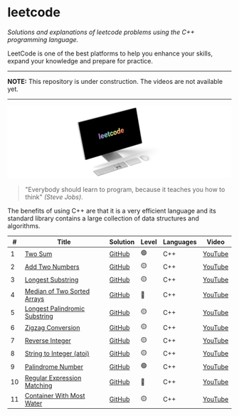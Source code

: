 # leetcode

_Solutions and explanations of leetcode problems using the C++ programming language._

LeetCode is one of the best platforms to help you enhance your skills, expand your knowledge and prepare for practice.

---

**NOTE:**
This repository is under construction. The videos are not available yet.

---

![displayXDR](display.png)

> "Everybody should learn to program, because it teaches you how to think" _(Steve Jobs)_.

The benefits of using C++ are that it is a very efficient language and its standard library contains a large collection of data structures and algorithms.

| #   | Title                                                                                              | Solution                                                                                                  | Level | Languages | Video                           |
| --- | -------------------------------------------------------------------------------------------------- | --------------------------------------------------------------------------------------------------------- | ----- | --------- | ------------------------------- |
| 1   | [Two Sum](https://leetcode.com/problems/two-sum/)                                                  | [GitHub](https://github.com/joaocarlos-mag/leetcode/blob/main/cpp/1-Two-Sum.md)                           | 🟢    | C++       | [YouTube](https://youtube.com/) |
| 2   | [Add Two Numbers](https://leetcode.com/problems/add-two-numbers/)                                  | [GitHub](https://github.com/joaocarlos-mag/leetcode/blob/main/cpp/2-Add-Two-Numbers.md)                   | 🟡    | C++       | [YouTube](https://youtube.com/) |
| 3   | [Longest Substring](https://leetcode.com/problems/longest-substring-without-repeating-characters/) | [GitHub](https://github.com/joaocarlos-mag/leetcode/blob/main/cpp/3-Longest-Substring.md)                 | 🟡    | C++       | [YouTube](https://youtube.com/) |
| 4   | [Median of Two Sorted Arrays](https://leetcode.com/problems/median-of-two-sorted-arrays/)          | [GitHub](https://github.com/joaocarlos-mag/leetcode/blob/main/cpp/4-Median-of-Two-Sorted-Arrays.md)       | 🔴    | C++       | [YouTube](https://youtube.com/) |
| 5   | [Longest Palindromic Substring](https://leetcode.com/problems/longest-palindromic-substring/)      | [GitHub](https://github.com/joaocarlos-mag/leetcode/blob/main/cpp/5.%20Longest5-Palindromic-Substring.md) | 🟡    | C++       | [YouTube](https://youtube.com/) |
| 6   | [Zigzag Conversion](https://leetcode.com/problems/zigzag-conversion/)                              | [GitHub](https://github.com/joaocarlos-mag/leetcode/blob/main/cpp/6-Zigzag-Conversion.md)                 | 🟡    | C++       | [YouTube](https://youtube.com/) |
| 7   | [Reverse Integer](https://leetcode.com/problems/reverse-integer/)                                  | [GitHub](https://github.com/joaocarlos-mag/leetcode/blob/main/cpp/7-Reverse-Integer.md)                   | 🟡    | C++       | [YouTube](https://youtube.com/) |
| 8   | [String to Integer (atoi)](https://leetcode.com/problems/string-to-integer-atoi/)                  | [GitHub](<https://github.com/joaocarlos-mag/leetcode/blob/main/cpp/8-String-to-Integer-(atoi).md>)        | 🟡    | C++       | [YouTube](https://youtube.com/) |
| 9   | [Palindrome Number](https://leetcode.com/problems/palindrome-number/)                              | [GitHub](https://github.com/joaocarlos-mag/leetcode/blob/main/cpp/9-Palindrome-Number.md)                 | 🟢    | C++       | [YouTube](https://youtube.com/) |
| 10  | [Regular Expression Matching](https://leetcode.com/problems/regular-expression-matching/)          | [GitHub](https://github.com/joaocarlos-mag/leetcode/blob/main/cpp/10-%20Regular-Expression-Matching.md)   | 🔴    | C++       | [YouTube](https://youtube.com/) |
| 11  | [Container With Most Water](https://leetcode.com/problems/container-with-most-water/)              | [GitHub](https://github.com/joaocarlos-mag/leetcode/blob/main/cpp/11-Container-With-Most-Water.md)        | 🟡    | C++       | [YouTube](https://youtube.com/) |
